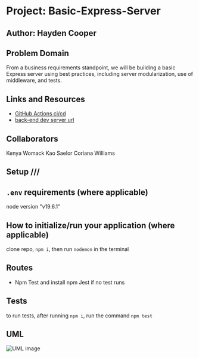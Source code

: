 # Project: Basic-Express-Server

## Author: Hayden Cooper

## Problem Domain

From a business requirements standpoint, we will be building a basic Express server using best practices, including server modularization, use of middleware, and tests.

## Links and Resources

- [GitHub Actions ci/cd](https://github.com/Hcooper23/example-server/actions/runs/4987580924)
- [back-end dev server url](https://devexampleserver.onrender.com/)

## Collaborators
 Kenya Womack 
 Kao Saelor
 Coriana Williams

## Setup ///

## `.env` requirements (where applicable)

node version "v19.6.1"

## How to initialize/run your application (where applicable)

clone repo, `npm i`, then run `nodemon` in the terminal

## Routes

- Npm Test and install npm Jest if no test runs

## Tests

to run tests, after running `npm i`, run the command `npm test`

## UML

![UML image](./assets//example-server-uml.png)